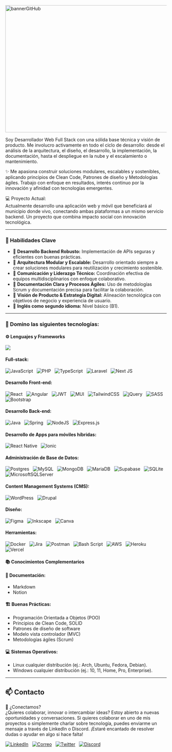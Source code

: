 <img width="1584" height="396" alt="bannerGitHub" src="https://github.com/user-attachments/assets/c927684b-0c85-4e1b-b587-dba0fde79320" /><br/>

Soy Desarrollador Web Full Stack con una sólida base técnica y visión de producto. Me involucro activamente en todo el ciclo de desarrollo: desde el análisis de la arquitectura, el diseño, el desarrollo, la implementación, la documentación, hasta el despliegue en la nube y el escalamiento o mantenimiento.

✨ Me apasiona construir soluciones modulares, escalables y sostenibles, aplicando principios de Clean Code, Patrones de diseño y Metodologías ágiles. Trabajo con enfoque en resultados, interés continuo por la innovación y afinidad con tecnologías emergentes.

💻 Proyecto Actual:<br/>
Actualmente desarrollo una aplicación web y móvil que beneficiará al municipio donde vivo, conectando ambas plataformas a un mismo servicio backend. Un proyecto que combina impacto social con innovación tecnológica.

---

### 🧠 Habilidades Clave

- 🔹 **Desarrollo Backend Robusto:** Implementación de APIs seguras y eficientes con buenas prácticas.  
- 🔹 **Arquitectura Modular y Escalable:** Desarrollo orientado siempre a crear soluciones modulares para reutilización y crecimiento sostenible.  
- 🔹 **Comunicación y Liderazgo Técnico:** Coordinación efectiva de equipos multidisciplinarios con enfoque colaborativo.  
- 🔹 **Documentación Clara y Procesos Ágiles:** Uso de metodologías Scrum y documentación precisa para facilitar la colaboración.  
- 🔹 **Visión de Producto & Estrategia Digital:** Alineación tecnológica con objetivos de negocio y experiencia de usuario.  
- 🔹 **Inglés como segundo idioma:** Nivel básico (B1).

---

### 🧰 Domino las siguientes tecnologías:

#### ⚙️ Lenguajes y Frameworks
<!--# 📊 GitHub Stats:
![](https://github-readme-stats.vercel.app/api?username=manueldiazcoder&theme=dark&hide_border=false&include_all_commits=true&count_private=false)<br/>
![](https://nirzak-streak-stats.vercel.app/?user=manueldiazcoder&theme=dark&hide_border=false)<br/>-->
![](https://github-readme-stats.vercel.app/api/top-langs/?username=manueldiazcoder&theme=dark&hide_border=false&include_all_commits=true&count_private=false&layout=compact)

#### Full-stack:

![JavaScript](https://img.shields.io/badge/javascript-%23323330.svg?style=for-the-badge&logo=javascript&logoColor=%23F7DF1E) &nbsp;
![PHP](https://img.shields.io/badge/php-%23777BB4.svg?style=for-the-badge&logo=php&logoColor=white) &nbsp;
![TypeScript](https://img.shields.io/badge/typescript-%23007ACC.svg?style=for-the-badge&logo=typescript&logoColor=white) &nbsp;
![Laravel](https://img.shields.io/badge/laravel-%23FF2D20.svg?style=for-the-badge&logo=laravel&logoColor=white) &nbsp;
![Next JS](https://img.shields.io/badge/Next-black?style=for-the-badge&logo=next.js&logoColor=white) &nbsp;

#### Desarrollo Front-end:

![React](https://img.shields.io/badge/react-%2320232a.svg?style=for-the-badge&logo=react&logoColor=%2361DAFB) &nbsp;
![Angular](https://img.shields.io/badge/angular-%23DD0031.svg?style=for-the-badge&logo=angular&logoColor=white) &nbsp;
![JWT](https://img.shields.io/badge/JWT-black?style=for-the-badge&logo=JSON%20web%20tokens) &nbsp;
![MUI](https://img.shields.io/badge/MUI-%230081CB.svg?style=for-the-badge&logo=mui&logoColor=white) &nbsp;
![TailwindCSS](https://img.shields.io/badge/tailwindcss-%2338B2AC.svg?style=for-the-badge&logo=tailwind-css&logoColor=white) &nbsp;
![jQuery](https://img.shields.io/badge/jquery-%230769AD.svg?style=for-the-badge&logo=jquery&logoColor=white) &nbsp;
![SASS](https://img.shields.io/badge/SASS-hotpink.svg?style=for-the-badge&logo=SASS&logoColor=white) &nbsp;
![Bootstrap](https://img.shields.io/badge/bootstrap-%238511FA.svg?style=for-the-badge&logo=bootstrap&logoColor=white) &nbsp;

#### Desarrollo Back-end:

![Java](https://img.shields.io/badge/java-%23ED8B00.svg?style=for-the-badge&logo=openjdk&logoColor=white) &nbsp;
![Spring](https://img.shields.io/badge/spring-%236DB33F.svg?style=for-the-badge&logo=spring&logoColor=white) &nbsp;
![NodeJS](https://img.shields.io/badge/node.js-6DA55F?style=for-the-badge&logo=node.js&logoColor=white) &nbsp;
![Express.js](https://img.shields.io/badge/express.js-%23404d59.svg?style=for-the-badge&logo=express&logoColor=%2361DAFB) &nbsp;

#### Desarrollo de Apps para móviles híbridas:

![React Native](https://img.shields.io/badge/react_native-%2320232a.svg?style=for-the-badge&logo=react&logoColor=%2361DAFB) &nbsp;
![Ionic](https://img.shields.io/badge/Ionic-%233880FF.svg?style=for-the-badge&logo=Ionic&logoColor=white) &nbsp;

#### Administración de Base de Datos:

![Postgres](https://img.shields.io/badge/postgres-%23316192.svg?style=for-the-badge&logo=postgresql&logoColor=white) &nbsp;
![MySQL](https://img.shields.io/badge/mysql-4479A1.svg?style=for-the-badge&logo=mysql&logoColor=white) &nbsp;
![MongoDB](https://img.shields.io/badge/MongoDB-%234ea94b.svg?style=for-the-badge&logo=mongodb&logoColor=white) &nbsp;
![MariaDB](https://img.shields.io/badge/MariaDB-003545?style=for-the-badge&logo=mariadb&logoColor=white) &nbsp;
![Supabase](https://img.shields.io/badge/Supabase-3ECF8E?style=for-the-badge&logo=supabase&logoColor=white) &nbsp;
![SQLite](https://img.shields.io/badge/sqlite-%2307405e.svg?style=for-the-badge&logo=sqlite&logoColor=white) &nbsp;
![MicrosoftSQLServer](https://img.shields.io/badge/Microsoft%20SQL%20Server-CC2927?style=for-the-badge&logo=microsoft%20sql%20server&logoColor=white) &nbsp;

#### Content Management Systems (CMS):

![WordPress](https://img.shields.io/badge/WordPress-%23117AC9.svg?style=for-the-badge&logo=WordPress&logoColor=white) &nbsp;
![Drupal](https://img.shields.io/badge/drupal-%230678BE.svg?style=for-the-badge&logo=drupal&logoColor=white) &nbsp;

#### Diseño:

![Figma](https://img.shields.io/badge/figma-%23F24E1E.svg?style=for-the-badge&logo=figma&logoColor=white) &nbsp;
![Inkscape](https://img.shields.io/badge/Inkscape-e0e0e0?style=for-the-badge&logo=inkscape&logoColor=080A13) &nbsp;
![Canva](https://img.shields.io/badge/Canva-%2300C4CC.svg?style=for-the-badge&logo=Canva&logoColor=white) &nbsp;

#### Herramientas:

![Docker](https://img.shields.io/badge/docker-%230db7ed.svg?style=for-the-badge&logo=docker&logoColor=white) &nbsp;
![Jira](https://img.shields.io/badge/jira-%230A0FFF.svg?style=for-the-badge&logo=jira&logoColor=white) &nbsp;
![Postman](https://img.shields.io/badge/Postman-FF6C37?style=for-the-badge&logo=postman&logoColor=white) &nbsp;
![Bash Script](https://img.shields.io/badge/bash_script-%23121011.svg?style=for-the-badge&logo=gnu-bash&logoColor=white) &nbsp;
![AWS](https://img.shields.io/badge/AWS-%23FF9900.svg?style=for-the-badge&logo=amazon-aws&logoColor=white) &nbsp;
![Heroku](https://img.shields.io/badge/heroku-%23430098.svg?style=for-the-badge&logo=heroku&logoColor=white) &nbsp;
![Vercel](https://img.shields.io/badge/vercel-%23000000.svg?style=for-the-badge&logo=vercel&logoColor=white) &nbsp;
<!--![Cloudflare](https://img.shields.io/badge/Cloudflare-F38020?style=for-the-badge&logo=Cloudflare&logoColor=white) &nbsp; 
![Firebase](https://img.shields.io/badge/firebase-%23039BE5.svg?style=for-the-badge&logo=firebase) &nbsp;-->

#### 📚 Conocimientos Complementarios

#### 📘 Documentación:
- Markdown 
- Notion

#### 🏗️ Buenas Prácticas:
- Programación Orientada a Objetos (POO)  
- Principios de Clean Code, SOLID 
- Patrones de diseño de software  
- Modelo vista controlador (MVC)
- Metodologías ágiles (Scrum)  

#### 💻 Sistemas Operativos:
-  Linux cualquier distribución (ej.: Arch, Ubuntu, Fedora, Debian).
-  Windows cualquier distribución (ej.: 10, 11, Home, Pro, Enterprise).

<!--## 🏆 GitHub Trophies
![](https://github-profile-trophy.vercel.app/?username=manueldiazcoder&theme=radical&no-frame=false&no-bg=true&margin-w=4)-->

<!-- Proudly created with GPRM ( https://gprm.itsvg.in ) -->

---

## 📫 Contacto

📩 ¿Conectamos?<br/>
¿Quieres colaborar, innovar o intercambiar ideas? Estoy abierto a nuevas oportunidades y conversaciones.
Si quieres colaborar en uno de mis proyectos o simplemente charlar sobre tecnología, puedes enviarme un mensaje a través de LinkedIn o Discord. ¡Estaré encantado de resolver dudas o ayudar en algo si hace falta!

[![LinkedIn](https://img.shields.io/badge/LinkedIn-%230077B5.svg?style=for-the-badge&logo=linkedin&logoColor=white)](https://linkedin.com/in/manuelcoder) &nbsp;
[![Correo](https://img.shields.io/badge/Email-D14836?style=for-the-badge&logo=gmail&logoColor=white)](mailto:manuelcoder@hotmail.com) &nbsp;
[![Twitter](https://img.shields.io/badge/X-black.svg?style=for-the-badge&logo=X&logoColor=white)](https://x.com/manueldiazcoder) &nbsp;
[![Discord](https://img.shields.io/badge/Discord-%237289DA.svg?style=for-the-badge&logo=discord&logoColor=white)](https://discord.gg/Vj6xPEcu) &nbsp;
